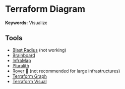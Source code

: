 # Terraform Diagram

**Keywords:** Visualize

## Tools

- [Blast Radius](/blast-radius.md) (not working)
- [Brainboard](/brainboard.md)
- [InfraMap](/inframap.md)
- [Pluralith](/pluralith.md)
- [Rover](/rover.md) 🌟 (not recommended for large infrastructures)
- [Terraform Graph](./graph.md)
- [Terraform Visual](/terraform-visual.md)
